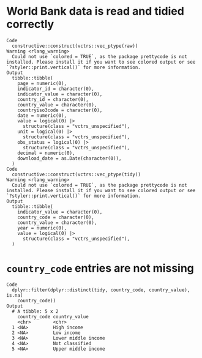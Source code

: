 # World Bank data is read and tidied correctly

    Code
      constructive::construct(vctrs::vec_ptype(raw))
    Warning <rlang_warning>
      Could not use `colored = TRUE`, as the package prettycode is not installed. Please install it if you want to see colored output or see `?styler::print.vertical()` for more information.
    Output
      tibble::tibble(
        page = numeric(0),
        indicator_id = character(0),
        indicator_value = character(0),
        country_id = character(0),
        country_value = character(0),
        countryiso3code = character(0),
        date = numeric(0),
        value = logical(0) |>
          structure(class = "vctrs_unspecified"),
        unit = logical(0) |>
          structure(class = "vctrs_unspecified"),
        obs_status = logical(0) |>
          structure(class = "vctrs_unspecified"),
        decimal = numeric(0),
        download_date = as.Date(character(0)),
      )
    Code
      constructive::construct(vctrs::vec_ptype(tidy))
    Warning <rlang_warning>
      Could not use `colored = TRUE`, as the package prettycode is not installed. Please install it if you want to see colored output or see `?styler::print.vertical()` for more information.
    Output
      tibble::tibble(
        indicator_value = character(0),
        country_code = character(0),
        country_value = character(0),
        year = numeric(0),
        value = logical(0) |>
          structure(class = "vctrs_unspecified"),
      )

# `country_code` entries are not missing

    Code
      dplyr::filter(dplyr::distinct(tidy, country_code, country_value), is.na(
        country_code))
    Output
      # A tibble: 5 x 2
        country_code country_value      
        <chr>        <chr>              
      1 <NA>         High income        
      2 <NA>         Low income         
      3 <NA>         Lower middle income
      4 <NA>         Not classified     
      5 <NA>         Upper middle income

